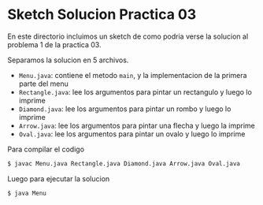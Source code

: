 # Sketch Solucion Practica 03

En este directorio incluimos un sketch de como podria verse la solucion 
al problema 1 de la practica 03.

Separamos la solucion en 5 archivos.
- `Menu.java`: contiene el metodo `main`, y la implementacion de la primera parte del menu
- `Rectangle.java`: lee los argumentos para pintar un rectangulo y luego lo imprime
- `Diamond.java`: lee los argumentos para pintar un rombo y luego lo imprime
- `Arrow.java`: lee los argumentos para pintar una flecha y luego la imprime
- `Oval.java`: lee los argumentos para pintar un ovalo y luego lo imprime

Para compilar el codigo

``` bash
$ javac Menu.java Rectangle.java Diamond.java Arrow.java Oval.java
```

Luego para ejecutar la solucion

``` bash
$ java Menu
```
